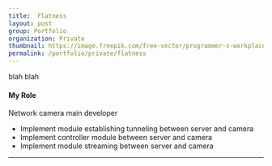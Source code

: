 ```yaml
---
title:  Flatness
layout: post
group: Portfolio
organization: Private
thumbnail: https://image.freepik.com/free-vector/programmer-s-workplace-writing-code-laptop_80328-238.jpg
permalink: /portfolio/private/flatness
---
```


blah blah

<!--break-->

#### My Role
Network camera main developer
  * Implement module establishing tunneling between server and camera
  * Implement controller module between server and camera
  * Implement module streaming between server and camera

---